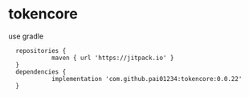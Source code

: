 # tokencore

use gradle

      repositories {
                maven { url 'https://jitpack.io' }
      }
      dependencies {
                implementation 'com.github.pai01234:tokencore:0.0.22'
      }
